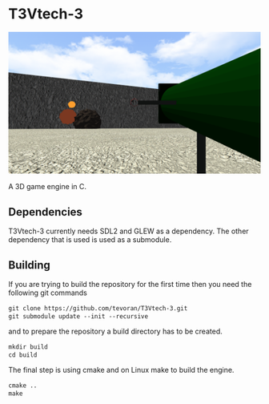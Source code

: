 # T3Vtech-3

![alt explosion_in_engine](screenshots/explosion.png "explosion_in_engine")


A 3D game engine in C.

## Dependencies

T3Vtech-3 currently needs SDL2 and GLEW as a dependency. The other dependency that is used is used as a submodule.

## Building

If you are trying to build the repository for the first time then you need the following git commands

```
git clone https://github.com/tevoran/T3Vtech-3.git
git submodule update --init --recursive
```

and to prepare the repository a build directory has to be created.

```
mkdir build
cd build
```

The final step is using cmake and on Linux make to build the 
engine.

```
cmake ..
make
```

